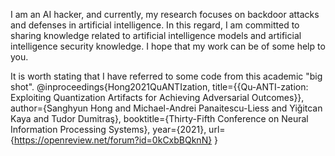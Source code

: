 I am an AI hacker, and currently, my research focuses on backdoor attacks and defenses in artificial intelligence. In this regard, I am committed to sharing knowledge related to artificial intelligence models and artificial intelligence security knowledge. I hope that my work can be of some help to you.

It is worth stating that I have referred to some code from this academic "big shot".
@inproceedings{Hong2021QuANTIzation,
    title={{Qu-ANTI-zation: Exploiting Quantization Artifacts for Achieving Adversarial Outcomes}},
    author={Sanghyun Hong and Michael-Andrei Panaitescu-Liess and Yiǧitcan Kaya and Tudor Dumitraş},
    booktitle={Thirty-Fifth Conference on Neural Information Processing Systems},
    year={2021},
    url={https://openreview.net/forum?id=0kCxbBQknN}
}

